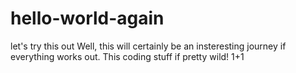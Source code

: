 # hello-world-again
let's try this out
Well, this will certainly be an insteresting journey if everything works out.
This coding stuff if pretty wild!
1+1
